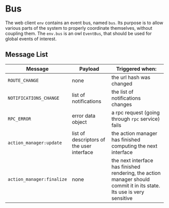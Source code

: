 # Bus

The web client `env` contains an event bus, named `bus`. Its purpose is to allow
various parts of the system to properly coordinate themselves, without coupling
them. The `env.bus` is an owl `EventBus`, that should be used for global events
of interest.

## Message List

| Message                   | Payload                                   | Triggered when:                                                                                                        |
| ------------------------- | ----------------------------------------- | ---------------------------------------------------------------------------------------------------------------------- |
| `ROUTE_CHANGE`            | none                                      | the url hash was changed                                                                                               |
| `NOTIFICATIONS_CHANGE`    | list of notifications                     | the list of notifications changes                                                                                      |
| `RPC_ERROR`               | error data object                         | a rpc request (going through `rpc` service) fails                                                                      |
| `action_manager:update`   | list of descriptors of the user interface | the action manager has finished computing the next interface                                                           |
| `action_manager:finalize` | none                                      | the next interface has finished rendering, the action manager should commit it in its state. Its use is very sensitive |
